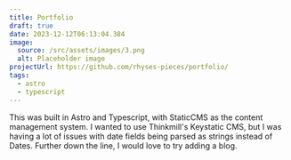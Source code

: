 ```yaml
---
title: Portfolio
draft: true
date: 2023-12-12T06:13:04.384
image:
  source: /src/assets/images/3.png
  alt: Placeholder image
projectUrl: https://github.com/rhyses-pieces/portfolio/
tags:
  - astro
  - typescript
---
```

This was built in Astro and Typescript, with StaticCMS as the content management system. I wanted to use Thinkmill's Keystatic CMS, but I was having a lot of issues with date fields being parsed as strings instead of Dates. Further down the line, I would love to try adding a blog.
